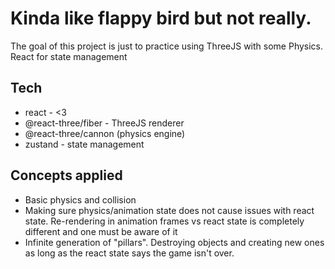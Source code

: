 # Kinda like flappy bird but not really.

The goal of this project is just to practice using ThreeJS with some Physics. \
React for state management

## Tech

- react - <3
- @react-three/fiber - ThreeJS renderer
- @react-three/cannon (physics engine)
- zustand - state management

## Concepts applied

- Basic physics and collision
- Making sure physics/animation state does not cause issues with react state. Re-rendering in animation frames vs react state is completely different and one must be aware of it
- Infinite generation of "pillars". Destroying objects and creating new ones as long as the react state says the game isn't over.
